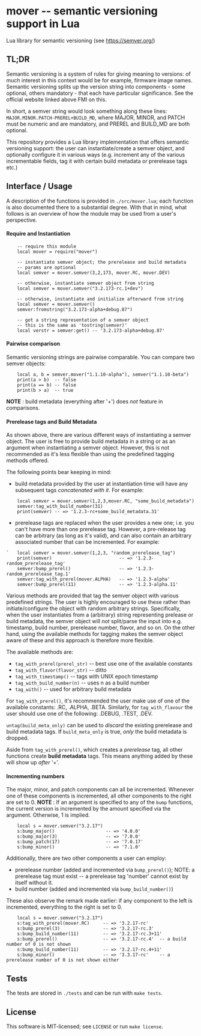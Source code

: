 # mover -- semantic versioning support in Lua

Lua library for semantic versioning (see  https://semver.org/)

## TL;DR

Semantic versioning is a system of rules for giving meaning to
versions: of much interest in this context would be for example, 
firmware image names. Semantic versioning splits up the version string
into components - some optional, others mandatory - that each have
particular significance. See the official website linked above FMI on
this.

In short, a semver string would look something along these lines:
`MAJOR.MINOR.PATCH-PREREL+BUILD_MD`, where MAJOR, MINOR, and PATCH
must be numeric and are mandatory, and PREREL and BUILD_MD are both
optional.

This repository provides a Lua library implementation that offers
semantic versioning support: the user can instantiate/create a semver
object, and optionally configure it in various ways (e.g. increment
any of the various incrementable fields, tag it with certain build
metadata or prerelease tags etc.)

## Interface / Usage

A description of the functions is provided in `./src/mover.lua`; each
function is also documented there to a substantial degree. With that
in mind, what follows is an overview of how the module may be used
from a user's perspective.

#### Require and Instantiation
```
    -- require this module
    local mover = require("mover")

    -- instantiate semver object; the prerelease and build metadata
    -- params are optional
    local semver = mover.semver(3,2,173, mover.RC, mover.DEV)

    -- otherwise, instantiate semver object from string
    local semver = mover.semver("3.2.173-rc.1+dev")

    -- otherwise, instantiate and initialize afterward from string
    local semver = mover.semver()
    semver:fromstring("3.2.173-alpha+debug.87")

    -- get a string representation of a semver object
    -- this is the same as 'tostring(semver)'
    local verstr = semver:get() -- '3.2.173-alpha+debug.87'
```

#### Pairwise comparison

Semantic versioning strings are pairwise comparable. You can compare
two semver objects:
```
    local a, b = semver.mover("1.1.10-alpha"), semver("1.1.10-beta")
    print(a > b)  -- false
    print(a == b) -- false
    print(b > a)  -- true
```
**NOTE** : build metadata (everything after '+') does _not_ feature in
comparisons.

#### Prerelease tags and Build Metadata

As shown above, there are various different ways of instantiating a
semver object. The user is free to provide build metadata in a string
or as an argument when instantiating a semver object. However,  this
is not recommended as it's less flexible than using the predefined
tagging methods offered.

The following points bear keeping in mind:
 * build metadata provided by the user at instantiation time will have
   any subsequent tags _concatenated with it_.
   For example:
```
    local semver = mover.semver(1,2,3,mover.RC, "some_build_metadata")
    semver:tag_with_build_number(31)
    print(semver) -- => '1.2.3-rc+some_build_metadata.31'
```
 * prerelease tags are replaced when the user provides a new one; i.e.
   you can't have more than one prerelease tag. However, a pre-release
   tag can be arbitrary (as long as it's valid), and can also contain 
   an arbitrary associated number that can be incremented.
   For example:
```
`   local semver = mover.semver(1,2,3, "random_prerelease_tag") 
    print(semver)                         -- => '1.2.3-random_prerelease_tag'
    semver:bump_prerel()                  -- => '1.2.3-random_prerelease_tag.1'
    semver:tag_with_prerel(mover.ALPHA)   -- => '1.2.3-alpha'
    semver:bump_prerel(11)                -- => '1.2.3-alpha.11'
```

Various methods are provided that tag the semver object with various
predefined strings. The user is highly encouraged to use these rather
than initiate/configure the object with random arbitrary strings.
Specifically, when the user instantiates from a (arbitrary) string
representing prelease or build metadata, the semver object will _not_
split/parse the input into e.g. timestamp, build number, prerelease number,
flavor, and so on. On the other hand, using the available methods for
tagging makes the semver object aware of these and this approach is
therefore more flexible.

The available methods are:
 * `tag_with_prerel(prerel_str)`   -- best use one of the available constants
 * `tag_with_flavor(flavor_str)`   -- ditto
 * `tag_with_timestamp()`          -- tags with UNIX epoch timestamp
 * `tag_with_build_number(n)`      -- uses n as a build number
 * `tag_with()`                    -- used for arbitrary build metadata

For `tag_with_prerel()`, it's recommended  the user make use of one of
the available constants: .RC, .ALPHA, .BETA.
Similarly, for `tag_with_flavour` the user should use one of the
following: .DEBUG, .TEST, .DEV.

`untag(build_meta_only)` can be used to _discard_ the existing
prerelease and build metadata tags. If `build_meta_only` is true,
_only_ the build metadata is dropped.

Aside from `tag_with_prerel()`, which creates a _prerelease_ tag, all
other functions create **build metadata** tags. This means anything
added by these will show up _after_ '+'.

#### Incrementing numbers

The major, minor, and patch components can all be incremented.
Whenever one of these components is incremented, all other components
to the right are set to 0. 
**NOTE** : If an argument is specified to any of the `bump` functions,
the current version is incremented by the amount specified via the
argument. Otherwise, 1 is implied.
```
    local s = mover.semver("3.2.17")
    s:bump_major()                   -- => '4.0.0'
    s:bump_major(3)                  -- => '7.0.0'
    s:bump_patch(17)                 -- => '7.0.17'
    s:bump_minor()                   -- => '7.1.0'
```

Additionally, there are two other components a user can employ:
 * prerelease number (added and incremented via `bump_prerel()`);
   NOTE: a prerelease tag must exist -- a prerelease tag 'number'
   cannot exist by itself without it.
 * build number (added and incremented via `bump_build_number()`)

These also observe the remark made earlier: if any component to the left
is incremented, everything to the right is set to 0.
```
    local s = mover.semver("3.2.17")
    s:tag_with_prerel(mover.RC)     -- => '3.2.17-rc'
    s:bump_prerel(3)                -- => '3.2.17-rc.3'
    s:bump_build_number(11)         -- => '3.2.17-rc.3+11'
    s:bump_prerel()                 -- => '3.2.17-rc.4'  -- a build number of 0 is not shown
    s:bump_build_number(11)         -- => '3.2.17-rc.4+11'
    s:bump_minor()                  -- => '3.3.17-rc'    -- a prerelease number of 0 is not shown either
```

## Tests

The tests are stored in `./tests` and can be run with `make tests`.

## License

This software is MIT-licensed; see `LICENSE` or run `make license`.
